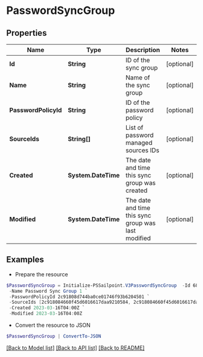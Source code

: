 # PasswordSyncGroup
## Properties

Name | Type | Description | Notes
------------ | ------------- | ------------- | -------------
**Id** | **String** | ID of the sync group | [optional] 
**Name** | **String** | Name of the sync group | [optional] 
**PasswordPolicyId** | **String** | ID of the password policy | [optional] 
**SourceIds** | **String[]** | List of password managed sources IDs | [optional] 
**Created** | **System.DateTime** | The date and time this sync group was created | [optional] 
**Modified** | **System.DateTime** | The date and time this sync group was last modified | [optional] 

## Examples

- Prepare the resource
```powershell
$PasswordSyncGroup = Initialize-PSSailpoint.V3PasswordSyncGroup  -Id 6881f631-3bd5-4213-9c75-8e05cc3e35dd `
 -Name Password Sync Group 1 `
 -PasswordPolicyId 2c91808d744ba0ce01746f93b6204501 `
 -SourceIds [2c918084660f45d6016617daa9210584, 2c918084660f45d6016617daa9210500] `
 -Created 2023-03-16T04:00Z `
 -Modified 2023-03-16T04:00Z
```

- Convert the resource to JSON
```powershell
$PasswordSyncGroup | ConvertTo-JSON
```

[[Back to Model list]](../README.md#documentation-for-models) [[Back to API list]](../README.md#documentation-for-api-endpoints) [[Back to README]](../README.md)

